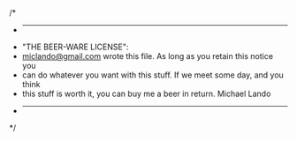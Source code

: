 /*
 * ----------------------------------------------------------------------------
 * "THE BEER-WARE LICENSE":
 * <miclando@gmail.com> wrote this file.  As long as you retain this notice you
 * can do whatever you want with this stuff. If we meet some day, and you think
 * this stuff is worth it, you can buy me a beer in return.   Michael Lando
 * ----------------------------------------------------------------------------
 */
